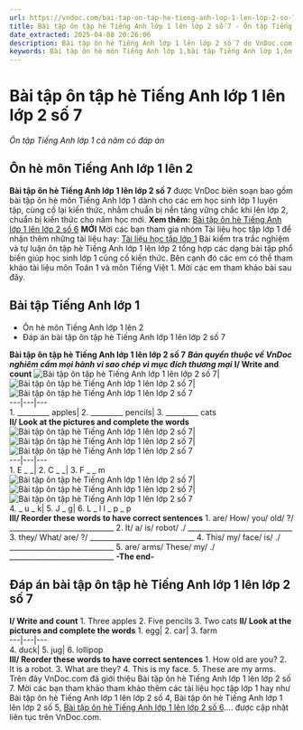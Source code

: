 ```yaml
---
url: https://vndoc.com/bai-tap-on-tap-he-tieng-anh-lop-1-len-lop-2-so-7-234970
title: Bài tập ôn tập hè Tiếng Anh lớp 1 lên lớp 2 số 7 - Ôn tập Tiếng Anh lớp 1 cả năm có đáp án - VnDoc.com
date_extracted: 2025-04-08 20:26:06
description: Bài tập ôn hè Tiếng Anh lớp 1 lên lớp 2 số 7 do VnDoc.com biên soạn và đăng tải với rất nhiều dạng bài thú vị rất hữu ích giúp các bé vừa vui chơi lại đảm bảo được kiến thức.
keywords: Bài tập ôn hè môn Tiếng Anh lớp 1,bài tập Tiếng Anh lớp 1,ôn hè Tiếng Anh vào lớp 2,ôn tập Tiếng Anh lớp 1,bài tập hè Tiếng Anh vào lớp 2,ôn tập lớp 1,đề ôn tập lớp 1,bài ôn tập lớp 1,bài tập ôn hè lớp 1 lên 2,bài tập môn anh ôn hè cho học sinh lớp 1 lên lớp 2,ôn hè lớp 1 lên 2,ôn tập hè lớp 1 lên 2,bài tập hè môn tiếng anh lớp 1,ôn tập hè lớp 1 môn anh
---
```


# Bài tập ôn tập hè Tiếng Anh lớp 1 lên lớp 2 số 7
 _Ôn tập Tiếng Anh lớp 1 cả năm có đáp án_
## Ôn hè môn Tiếng Anh lớp 1 lên 2
**Bài tập ôn hè Tiếng Anh lớp 1 lên lớp 2 số 7** được VnDoc biên soạn bao gồm bài tập ôn hè môn Tiếng Anh lớp 1 dành cho các em học sinh lớp 1 luyện tập, cùng cố lại kiến thức, nhằm chuẩn bị nền tảng vững chắc khi lên lớp 2, chuẩn bị kiến thức cho năm học mới.
**Xem thêm:** [Bài tập ôn hè Tiếng Anh lớp 1 lên lớp 2 số 6](<https://vndoc.com/bai-tap-on-he-tieng-anh-lop-1-len-lop-2-so-6-234259>) **MỚI**
Mời các bạn tham gia nhóm Tài liệu học tập lớp 1 để nhận thêm những tài liệu hay: [Tài liệu học tập lớp 1](</goto?u=aHR0cHM6Ly93d3cuZmFjZWJvb2suY29tL2dyb3Vwcy9UYWkubGlldS5ob2MudGFwLmxvcC4xLlZORE9D>)
Bài kiểm tra trắc nghiệm và tự luận ôn tập hè Tiếng Anh lớp 1 lên lớp 2 tổng hợp các dạng bài tập phổ biến giúp học sinh lớp 1 củng cố kiến thức. Bên cạnh đó các em có thể tham khảo tài liệu môn Toán 1 và môn Tiếng Việt 1. Mời các em tham khảo bài sau đây.
## Bài tập Tiếng Anh lớp 1
  * Ôn hè môn Tiếng Anh lớp 1 lên 2
  * Đáp án bài tập ôn tập hè Tiếng Anh lớp 1 lên lớp 2 số 7

**Bài tập ôn tập hè Tiếng Anh lớp 1 lên lớp 2 số 7**
 _**Bản quyền thuộc về VnDoc nghiêm cấm mọi hành vi sao chép vì mục đích thương mại**_
**I/ Write and count**
![Bài tập ôn tập hè Tiếng Anh lớp 1 lên lớp 2 số 7](https://i.vdoc.vn/data/image/2021/06/14/bai-tap-on-tap-he-tieng-anh-lop-1-len-lop-2-so-7-1.jpg)| ![Bài tập ôn tập hè Tiếng Anh lớp 1 lên lớp 2 số 7](https://i.vdoc.vn/data/image/2021/06/14/bai-tap-on-tap-he-tieng-anh-lop-1-len-lop-2-so-7-2.jpg)| ![Bài tập ôn tập hè Tiếng Anh lớp 1 lên lớp 2 số 7](https://i.vdoc.vn/data/image/2021/06/14/bai-tap-on-tap-he-tieng-anh-lop-1-len-lop-2-so-7-3.png)  
---|---|---  
1\. \_\_\_\_\_\_\_\_\_ apples| 2\. \_\_\_\_\_\_\_\_\_ pencils| 3\. \_\_\_\_\_\_\_\_\_ cats  
**II/ Look at the pictures and complete the words**
![Bài tập ôn tập hè Tiếng Anh lớp 1 lên lớp 2 số 7](https://i.vdoc.vn/data/image/2021/06/14/bai-tap-on-tap-he-tieng-anh-lop-1-len-lop-2-so-7-4.jpg)| ![Bài tập ôn tập hè Tiếng Anh lớp 1 lên lớp 2 số 7](https://i.vdoc.vn/data/image/2021/06/14/bai-tap-on-tap-he-tieng-anh-lop-1-len-lop-2-so-7-5.jpg)| ![Bài tập ôn tập hè Tiếng Anh lớp 1 lên lớp 2 số 7](https://i.vdoc.vn/data/image/2021/06/14/bai-tap-on-tap-he-tieng-anh-lop-1-len-lop-2-so-7-6.jpg)  
---|---|---  
1\. E \_ \_| 2\. C \_ \_| 3\. F \_ \_ m  
![Bài tập ôn tập hè Tiếng Anh lớp 1 lên lớp 2 số 7](https://i.vdoc.vn/data/image/2021/06/14/bai-tap-on-tap-he-tieng-anh-lop-1-len-lop-2-so-7-7.jpg)| ![Bài tập ôn tập hè Tiếng Anh lớp 1 lên lớp 2 số 7](https://i.vdoc.vn/data/image/2021/06/14/bai-tap-on-tap-he-tieng-anh-lop-1-len-lop-2-so-7-8.png)| ![Bài tập ôn tập hè Tiếng Anh lớp 1 lên lớp 2 số 7](https://i.vdoc.vn/data/image/2021/06/14/bai-tap-on-tap-he-tieng-anh-lop-1-len-lop-2-so-7-9.jpg)  
4\. \_ u \_ k| 5\. J \_ g| 6\. L \_ l l \_ p \_ p  
**III/ Reorder these words to have correct sentences**
1\. are/ How/ you/ old/ ?/
\_\_\_\_\_\_\_\_\_\_\_\_\_\_\_\_\_\_\_\_\_\_\_\_\_\_\_\_\_
2\. It/ a/ is/ robot/ ./
\_\_\_\_\_\_\_\_\_\_\_\_\_\_\_\_\_\_\_\_\_\_\_\_\_\_\_\_\_
3\. they/ What/ are/ ?/
\_\_\_\_\_\_\_\_\_\_\_\_\_\_\_\_\_\_\_\_\_\_\_\_\_\_\_\_\_
4\. This/ my/ face/ is/ ./
\_\_\_\_\_\_\_\_\_\_\_\_\_\_\_\_\_\_\_\_\_\_\_\_\_\_\_\_\_
5\. are/ arms/ These/ my/ ./
\_\_\_\_\_\_\_\_\_\_\_\_\_\_\_\_\_\_\_\_\_\_\_\_\_\_\_\_\_
**-The end-**
## Đáp án bài tập ôn tập hè Tiếng Anh lớp 1 lên lớp 2 số 7
**I/ Write and count**
1\. Three apples
2\. Five pencils
3\. Two cats
**II/ Look at the pictures and complete the words**
1\. egg| 2\. car| 3\. farm  
---|---|---  
4\. duck| 5\. jug| 6\. lollipop  
**III/ Reorder these words to have correct sentences**
1\. How old are you?
2\. It is a robot.
3\. What are they?
4\. This is my face.
5\. These are my arms.
Trên đây VnDoc.com đã giới thiệu Bài tập ôn hè Tiếng Anh lớp 1 lên lớp 2 số 7. Mời các bạn tham khảo tham khảo thêm các tài liệu học tập lớp 1 hay như Bài tập ôn hè Tiếng Anh lớp 1 lên lớp 2 số 4, Bài tập ôn hè Tiếng Anh lớp 1 lên lớp 2 số 5, [Bài tập ôn hè Tiếng Anh lớp 1 lên lớp 2 số 6](<https://vndoc.com/bai-tap-on-he-tieng-anh-lop-1-len-lop-2-so-6-234259>).... được cập nhật liên tục trên VnDoc.com.
